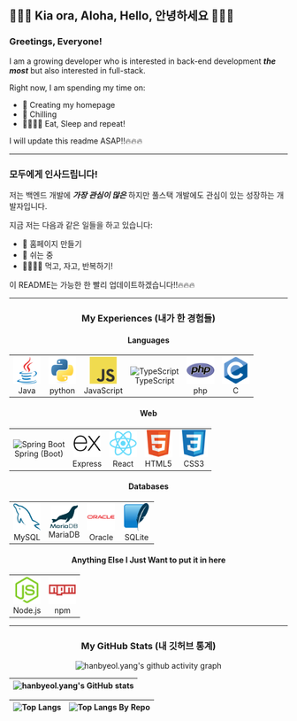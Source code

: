 ## 👋👋👋 Kia ora, Aloha, Hello, 안녕하세요 👋👋👋

### Greetings, Everyone!

I am a growing developer who is interested in back-end development _**the most**_ but also interested in full-stack.

Right now, I am spending my time on:
- 🏡 Creating my homepage
- 🌴 Chilling
- 🍖💤🍖💤 Eat, Sleep and repeat!


I will update this readme ASAP!!🔥🔥🔥

---

### 모두에게 인사드립니다!

저는 백엔드 개발에 _**가장 관심이 많은**_ 하지만 풀스택 개발에도 관심이 있는 성장하는 개발자입니다.

지금 저는 다음과 같은 일들을 하고 있습니다:
- 🏡 홈페이지 만들기
- 🌴 쉬는 중
- 🍖💤🍖💤 먹고, 자고, 반복하기!


이 README는 가능한 한 빨리 업데이트하겠습니다!!🔥🔥🔥

---
<div align="center">
  
  ### My Experiences (내가 한 경험들)

  #### Languages

  <table>
    <tr>
      <td align="center">
        <img src="https://github.com/Astro-Luminoso/Astro-Luminoso/blob/main/asset/Java.svg" title="java" alt="java" width=50/>
        <br/>
        Java
      </td>
      <td align="center">
        <img src="https://github.com/Astro-Luminoso/Astro-Luminoso/blob/main/asset/Python.svg" title="python" alt="python" width=50/>
        <br/>
        python
      </td>
      <td align="center">
        <img src="https://github.com/Astro-Luminoso/Astro-Luminoso/blob/main/asset/JavaScript.svg" title="JavaScript" alt="JavaScript" width=50/>
        <br/>
        JavaScript
      </td>
      <td align="center">
        <img src="https://github.com/Lambda-luna/Lambda-luna/blob/main/asset/TypeScript.svg" title="TypeScript" alt="TypeScript" width=50/>
        <br/>
        TypeScript
      </td>
      <td align="center">
        <img src="https://github.com/Astro-Luminoso/Astro-Luminoso/blob/main/asset/PHP.svg" title="php" alt="php" width=50/>
        <br/>
        php
      </td>
      <td align="center">
        <img src="https://github.com/Astro-Luminoso/Astro-Luminoso/blob/main/asset/C.svg" title="c" alt="c" width=50/>
        <br/>
        C
      </td>
    </tr>
  </table>


  #### Web

  <table>
    <tr>
      <td align="center">
        <img src="https://cdn.jsdelivr.net/gh/devicons/devicon@latest/icons/spring/spring-original.svg" title="Spring-Boot" alt="Spring Boot" width=50/>
        <br/>
        Spring (Boot)
      </td>
      <td align="center">
        <img src="https://github.com/Astro-Luminoso/Astro-Luminoso/blob/main/asset/Express.svg" title="Express" alt="Express" width=50/>
        <br/>
        Express
      </td>
      <td align="center">
        <img src="https://github.com/Astro-Luminoso/Astro-Luminoso/blob/main/asset/React.svg" title="React" alt="React" width=50/>
        <br/>
        React
      </td>
      <td align="center">
        <img src="https://github.com/Astro-Luminoso/Astro-Luminoso/blob/main/asset/HTML5.svg" title="html5" alt="html5" width=50/>
        <br/>
        HTML5
      </td>
      <td align="center">
        <img src="https://github.com/Astro-Luminoso/Astro-Luminoso/blob/main/asset/CSS3.svg" title="css" alt="css" width=50/>
        <br/>
        CSS3
      </td>
    </tr>
  </table>

  #### Databases
  
  <table>
    <tr>
      <td align="center">
        <img src="https://github.com/Astro-Luminoso/Astro-Luminoso/blob/main/asset/MySQL.svg" title="mysql" alt="MySQL" width=50/>
        <br/>
        MySQL
      </td>
      <td align="center">
        <img src="https://github.com/Astro-Luminoso/Astro-Luminoso/blob/main/asset/mariaDB.svg" title="mariadb" alt="MariaDB" width=50/>
        <br/>
        MariaDB
      </td>
      <td align="center">
        <img src="https://github.com/Astro-Luminoso/Astro-Luminoso/blob/main/asset/Oracle.svg" title="oracle" alt="Oracle" width=50/>
        <br/>
        Oracle
      </td>
      <td align="center">
        <img src="https://github.com/Astro-Luminoso/Astro-Luminoso/blob/main/asset/SQLite.svg" title="sqlite" alt="SQLite" width=50/>
        <br/>
        SQLite
      </td>
    </tr>
  </table>

  #### Anything Else I Just Want to put it in here

  <table>
    <tr>
      <td align="center">
        <img src="https://github.com/Astro-Luminoso/Astro-Luminoso/blob/main/asset/Node.js.svg" title="nodedotjs" alt="Node.js" width=50/>
        <br/>
        Node.js
      </td>
      <td align="center">
        <img src="https://github.com/Astro-Luminoso/Astro-Luminoso/blob/main/asset/NPM.svg" title="npm" alt="npm" width=50/>
        <br/>
        npm
      </td>
    </tr>
  </table>

</div>

---

<div align="center">

  ### My GitHub Stats (내 깃허브 통계)
  
</div>

<div align="center">

  ![hanbyeol.yang's github activity graph](https://github-readme-activity-graph.vercel.app/graph?username=Astro-Luminoso&theme=react&hide_title=true&height=300)
  
  |![hanbyeol.yang's GitHub stats](https://github-readme-stats.vercel.app/api?username=Astro-Luminoso&show_icons=true&theme=tokyonight&hide_border=true)|
  |------------------------------------------------------------------------------------|
  
  
  |![Top Langs](https://github-readme-stats.vercel.app/api/top-langs/?username=Astro-Luminoso&hide=jupyter%20notebook&layout=compact&theme=tokyonight)|![Top Langs By Repo](https://github-readme-stats.vercel.app/api/top-langs/?username=Astro-Luminoso&hide=jupyter%20notebook&size_weight=0&count_weight=1&layout=compact&custom_title=Top%20Language%20by%20Repo&theme=tokyonight&height=100)|
  |------------------------------------------------------------------------------------|----------------------------------------------------------------------------------------------------|

</div>





<!--
**beuri97/beuri97** is a ✨ _special_ ✨ repository because its `README.md` (this file) appears on your GitHub profile.

Here are some ideas to get you started:

- 🔭 I’m currently working on ...
- 🌱 I’m currently learning ...
- 👯 I’m looking to collaborate on ...
- 🤔 I’m looking for help with ...
- 💬 Ask me about ...
- 📫 How to reach me: ...
- 😄 Pronouns: ...
- ⚡ Fun fact: ...
-->

